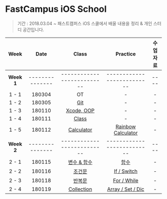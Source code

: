 # FastCampus iOS School
> 기간 : 2018.03.04 ~
> 패스트캠퍼스 iOS 스쿨에서 배울 내용을 정리 & 개인 스터디 공간입니다.

| Week | Date | Class | Practice | 수업자료 | 
| :---: | :---: | :---: | :---: | :---: |
| **Week 1** | --------------- | -------------------------- | -------------------------- | ---- | 
| 1 - 1 | 180304 | OT | - | - |
| 1 - 2 | 180305 | [Git](https://github.com/starfg/ParkSungEun_iOS_School6/blob/master/Class/180109/180109.md) | - | - |
| 1 - 3 | 180110 | [Xcode, OOP](https://github.com/starfg/ParkSungEun_iOS_School6/blob/master/Class/180110/180110.md) | - | - |
| 1 - 4 | 180111 | [Class](https://github.com/starfg/ParkSungEun_iOS_School6/blob/master/Class/180111/180111.md) | - | - |
| 1 - 5 | 180112 | [Calculator](https://github.com/starfg/ParkSungEun_iOS_School6/blob/master/Class/180112/180112.md) | [Rainbow Calculator](https://github.com/starfg/ParkSungEun_iOS_School6/blob/master/Practice/180112%20Calculator/RainbowCalculator.md) | - |
| **Week 2** | --------------- | -------------------------- | -------------------------- | ---- |
| 2 - 1 | 180115 | [변수 & 함수](https://github.com/starfg/ParkSungEun_iOS_School6/blob/master/Class/180115/180115.md) | [함수](https://github.com/starfg/ParkSungEun_iOS_School6/blob/master/Practice/180115%20Function) | - |
| 2 - 2 | 180116 | [조건문](https://github.com/starfg/ParkSungEun_iOS_School6/blob/master/Class/180116/180116.md) | [If / Switch](https://github.com/starfg/ParkSungEun_iOS_School6/blob/master/Practice/180116%20If:Switch) | - |
| 2 - 3 | 180118 | [반복문](https://github.com/starfg/ParkSungEun_iOS_School6/blob/master/Class/180118/180118.md) | [For / While](https://github.com/starfg/ParkSungEun_iOS_School6/blob/master/Practice/180118%20While:For) | - |
| 2 - 4 | 180119 | [Collection](https://github.com/starfg/ParkSungEun_iOS_School6/blob/master/Class/180119/180119.md) | [Array / Set / Dic](https://github.com/starfg/ParkSungEun_iOS_School6/blob/master/Practice/180119%20Collection/180119.playground/Pages/) | - |